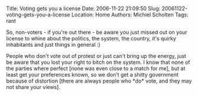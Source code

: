 Title: Voting gets you a license
Date: 2006-11-22 21:09:50
Slug: 20061122-voting-gets-you-a-license
Location: Home
Authors: Michiel Scholten
Tags: rant

<p>So, non-voters - if you're out there - be aware you just missed out on your license to whine about the politics, the system, the country, it's quirky inhabitants and just things in general :)</p>

<p>People who don't vote out of protest or just can't bring up the energy, just be aware that you lost your right to bitch on the system. I know that none of the parties where perfect [none was even close to a match for me], but at least get your preferences known, so we don't get a shitty government because of distortion [there are always people who *do* vote, and they may not share your views].</p>
